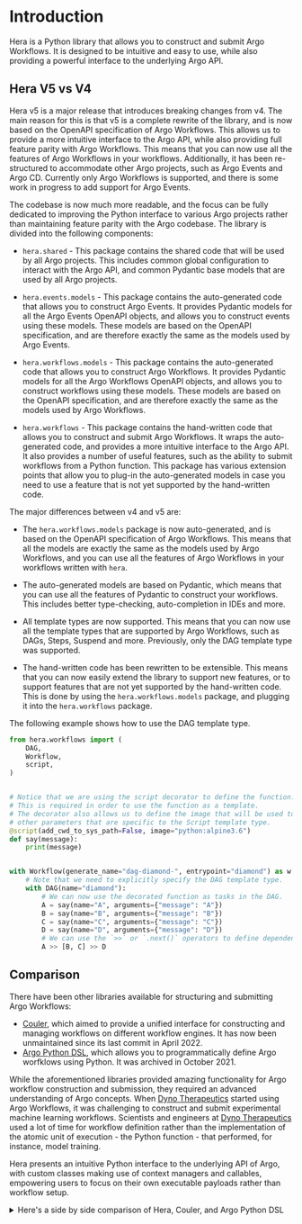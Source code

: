 # Introduction

Hera is a Python library that allows you to construct and submit Argo Workflows. It is designed to be intuitive and easy
to use, while also providing a powerful interface to the underlying Argo API.

## Hera V5 vs V4

Hera v5 is a major release that introduces breaking changes from v4. The main reason for this is that v5 is a complete
rewrite of the library, and is now based on the OpenAPI specification of Argo Workflows. This allows us to provide a
more intuitive interface to the Argo API, while also providing full feature parity with Argo Workflows. This means that
you can now use all the features of Argo Workflows in your workflows. Additionally, it has been re-structured to
accommodate other Argo projects, such as Argo Events and Argo CD. Currently only Argo Workflows is supported, and there
is some work in progress to add support for Argo Events.

The codebase is now much more readable, and the focus can be fully dedicated to improving the Python interface to
various Argo projects rather than maintaining feature parity with the Argo codebase. The library is divided into the
following components:

- `hera.shared` - This package contains the shared code that will be used by all Argo projects. This includes common
  global configuration to interact with the Argo API, and common Pydantic base models that are used by all Argo
  projects.

- `hera.events.models` - This package contains the auto-generated code that allows you to construct Argo Events. It
  provides Pydantic models for all the Argo Events OpenAPI objects, and allows you to construct events using these
  models. These models are based on the OpenAPI specification, and are therefore exactly the same as the models used by
  Argo Events.

- `hera.workflows.models` - This package contains the auto-generated code that allows you to construct Argo Workflows.
  It provides Pydantic models for all the Argo Workflows OpenAPI objects, and allows you to construct workflows using
  these models. These models are based on the OpenAPI specification, and are therefore exactly the same as the models
  used by Argo Workflows.

- `hera.workflows` - This package contains the hand-written code that allows you to construct and submit Argo Workflows.
  It wraps the auto-generated code, and provides a more intuitive interface to the Argo API. It also provides a number
  of useful features, such as the ability to submit workflows from a Python function. This package has various extension
  points that allow you to plug-in the auto-generated models in case you need to use a feature that is not yet supported
  by the hand-written code.

The major differences between v4 and v5 are:

- The `hera.workflows.models` package is now auto-generated, and is based on the OpenAPI specification of Argo
  Workflows. This means that all the models are exactly the same as the models used by Argo Workflows, and you can use
  all the features of Argo Workflows in your workflows written with `hera`.

- The auto-generated models are based on Pydantic, which means that you can use all the features of Pydantic to
  construct your workflows. This includes better type-checking, auto-completion in IDEs and more.

- All template types are now supported. This means that you can now use all the template types that are supported by
  Argo Workflows, such as DAGs, Steps, Suspend and more. Previously, only the DAG template type was supported.

- The hand-written code has been rewritten to be extensible. This means that you can now easily extend the library to
  support new features, or to support features that are not yet supported by the hand-written code. This is done by
  using the `hera.workflows.models` package, and plugging it into the `hera.workflows` package.

The following example shows how to use the DAG template type.

```python
from hera.workflows import (
    DAG,
    Workflow,
    script,
)


# Notice that we are using the script decorator to define the function.
# This is required in order to use the function as a template.
# The decorator also allows us to define the image that will be used to run the function and
# other parameters that are specific to the Script template type.
@script(add_cwd_to_sys_path=False, image="python:alpine3.6")
def say(message):
    print(message)


with Workflow(generate_name="dag-diamond-", entrypoint="diamond") as w:
    # Note that we need to explicitly specify the DAG template type.
    with DAG(name="diamond"):
        # We can now use the decorated function as tasks in the DAG.
        A = say(name="A", arguments={"message": "A"})
        B = say(name="B", arguments={"message": "B"})
        C = say(name="C", arguments={"message": "C"})
        D = say(name="D", arguments={"message": "D"})
        # We can use the `>>` or `.next()` operators to define dependencies between tasks.
        A >> [B, C] >> D
```

## Comparison

There have been other libraries available for structuring and submitting Argo Workflows:

- [Couler](https://github.com/couler-proj/couler), which aimed to provide a unified interface for constructing and
  managing workflows on different workflow engines. It has now been unmaintained since its last commit in April 2022.
- [Argo Python DSL](https://github.com/argoproj-labs/argo-python-dsl), which allows you to programmatically define Argo
  worfklows using Python. It was archived in October 2021.

While the aforementioned libraries provided amazing functionality for Argo workflow construction and submission, they
required an advanced understanding of Argo concepts. When [Dyno Therapeutics](https://dynotx.com) started using Argo
Workflows, it was challenging to construct and submit experimental machine learning workflows. Scientists and engineers
at [Dyno Therapeutics](https://dynotx.com) used a lot of time for workflow definition rather than the implementation of
the atomic unit of execution - the Python function - that performed, for instance, model training.

Hera presents an intuitive Python interface to the underlying API of Argo, with custom classes making use of context
managers and callables, empowering users to focus on their own executable payloads rather than workflow setup.

<details><summary>Here's a side by side comparison of Hera, Couler, and Argo Python DSL</summary>


You will see how Hera has focused on reducing the complexity of Argo concepts while also reducing the total lines of
code required to construct the `diamond` example, which can
be <a href="https://github.com/argoproj/argo-workflows/blob/2a9bd6c83601990259fd5162edeb425741757484/examples/dag-diamond.yaml">
found in the upstream Argo repository</a>.


<table>
<tr><th>Hera</th><th>Couler</th><th>Argo Python DSL</th></tr>
<tr>

<td valign="top"><p>

```python
from hera.workflows import DAG, Container, Parameter, Workflow

with Workflow(
    generate_name="dag-diamond-",
    entrypoint="diamond",
) as w:
    echo = Container(
        name="echo",
        image="alpine:3.7",
        command=["echo", "{{inputs.parameters.message}}"],
        inputs=[Parameter(name="message")],
    )
    with DAG(name="diamond"):
        A = echo(name="A", arguments={"message": "A"})
        B = echo(name="B", arguments={"message": "B"})
        C = echo(name="C", arguments={"message": "C"})
        D = echo(name="D", arguments={"message": "D"})
        A >> [B, C] >> D

w.create()
```

</p></td>

<td valign="top"><p>

```python
import couler.argo as couler
from couler.argo_submitter import ArgoSubmitter


def job(name):
    couler.run_container(
        image="docker/whalesay:latest",
        command=["cowsay"],
        args=[name],
        step_name=name,
    )


def diamond():
    couler.dag(
        [
            [lambda: job(name="A")],
            [lambda: job(name="A"), lambda: job(name="B")],  # A -> B
            [lambda: job(name="A"), lambda: job(name="C")],  # A -> C
            [lambda: job(name="B"), lambda: job(name="D")],  # B -> D
            [lambda: job(name="C"), lambda: job(name="D")],  # C -> D
        ]
    )


diamond()
submitter = ArgoSubmitter()
couler.run(submitter=submitter)
```

</p></td>

<td valign="top"><p>

```python
from argo.workflows.dsl import Workflow

from argo.workflows.dsl.tasks import *
from argo.workflows.dsl.templates import *


class DagDiamond(Workflow):

    @task
    @parameter(name="message", value="A")
    def A(self, message: V1alpha1Parameter) -> V1alpha1Template:
        return self.echo(message=message)

    @task
    @parameter(name="message", value="B")
    @dependencies(["A"])
    def B(self, message: V1alpha1Parameter) -> V1alpha1Template:
        return self.echo(message=message)

    @task
    @parameter(name="message", value="C")
    @dependencies(["A"])
    def C(self, message: V1alpha1Parameter) -> V1alpha1Template:
        return self.echo(message=message)

    @task
    @parameter(name="message", value="D")
    @dependencies(["B", "C"])
    def D(self, message: V1alpha1Parameter) -> V1alpha1Template:
        return self.echo(message=message)

    @template
    @inputs.parameter(name="message")
    def echo(self, message: V1alpha1Parameter) -> V1Container:
        container = V1Container(
            image="alpine:3.7",
            name="echo",
            command=["echo", "{{inputs.parameters.message}}"],
        )

        return container
```

</p></td>
</tr>
</table>
</details>

